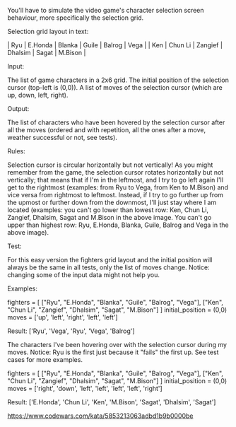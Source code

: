 You'll have to simulate the video game's character selection screen behaviour, more specifically the selection grid.

Selection grid layout in text:

| Ryu | E.Honda | Blanka | Guile | Balrog | Vega |
| Ken | Chun Li | Zangief | Dhalsim | Sagat | M.Bison |

Input:

The list of game characters in a 2x6 grid. The initial position of the selection cursor (top-left is (0,0)). A list of moves of the selection cursor (which are up, down, left, right).

Output:

The list of characters who have been hovered by the selection cursor after all the moves (ordered and with repetition, all the ones after a move, weather successful or not, see tests).

Rules:

Selection cursor is circular horizontally but not vertically! As you might remember from the game, the selection cursor rotates horizontally but not vertically; that means that if I'm in the leftmost, and I try to go left again I'll get to the rightmost (examples: from Ryu to Vega, from Ken to M.Bison) and vice versa from rightmost to leftmost. Instead, if I try to go further up from the upmost or further down from the downmost, I'll just stay where I am located (examples: you can't go lower than lowest row: Ken, Chun Li, Zangief, Dhalsim, Sagat and M.Bison in the above image. You can't go upper than highest row: Ryu, E.Honda, Blanka, Guile, Balrog and Vega in the above image).

Test:

For this easy version the fighters grid layout and the initial position will always be the same in all tests, only the list of moves change. Notice: changing some of the input data might not help you.

Examples:

fighters = [
    ["Ryu", "E.Honda", "Blanka", "Guile", "Balrog", "Vega"],
    ["Ken", "Chun Li", "Zangief", "Dhalsim", "Sagat", "M.Bison"]
    ]
initial_position = (0,0)
moves = ['up', 'left', 'right', 'left', 'left']

Result: ['Ryu', 'Vega', 'Ryu', 'Vega', 'Balrog']

The characters I've been hovering over with the selection cursor during my moves. Notice: Ryu is the first just because it "fails" the first up. See test cases for more examples.

fighters = [
    ["Ryu", "E.Honda", "Blanka", "Guile", "Balrog", "Vega"],
    ["Ken", "Chun Li", "Zangief", "Dhalsim", "Sagat", "M.Bison"]
    ]
    initial_position = (0,0)
    moves = ['right', 'down', 'left', 'left', 'left', 'left', 'right']

Result: ['E.Honda', 'Chun Li', 'Ken', 'M.Bison', 'Sagat', 'Dhalsim', 'Sagat']

https://www.codewars.com/kata/5853213063adbd1b9b0000be
